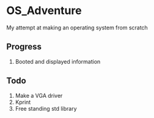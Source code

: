 # OS_Adventure
My attempt at making an operating system from scratch  
  
Progress  
--------------------
1. Booted and displayed information

Todo  
-------------------
1. Make a VGA driver  
2. Kprint  
3. Free standing std library  

